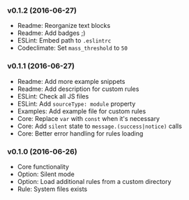 ### v0.1.2 (2016-06-27)

* Readme: Reorganize text blocks
* Readme: Add badges ;)
* ESLint: Embed path to `.eslintrc`
* Codeclimate: Set `mass_threshold` to `50`


### v0.1.1 (2016-06-27)

* Readme: Add more example snippets
* Readme: Add description for custom rules
* ESLint: Check all JS files
* ESLint: Add `sourceType: module` property
* Examples: Add example file for custom rules
* Core: Replace `var` with `const` when it's necessary
* Core: Add `silent` state to `message.(success|notice)` calls
* Core: Better error handling for rules loading


### v0.1.0 (2016-06-26)

* Core functionality
* Option: Silent mode
* Option: Load additional rules from a custom directory
* Rule: System files exists
